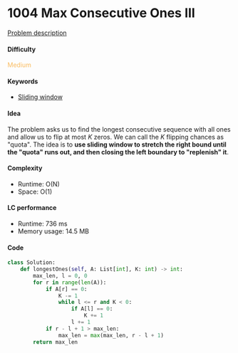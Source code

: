 1004 Max Consecutive Ones III
=======================
[Problem description](https://leetcode.com/problems/max-consecutive-ones-iii/)

#### Difficulty
<span style="color:#FABC60">Medium</span>

#### Keywords
- [Sliding window](../categories/sliding_window.md)
  
#### Idea
The problem asks us to find the longest consecutive sequence with all ones and allow us to flip at most *K* zeros. We can call the *K* flipping chances as "quota". The idea is to **use sliding window to stretch the right bound until the "quota" runs out, and then closing the left boundary to "replenish" it**. 

#### Complexity
- Runtime: O(N)
- Space: O(1)
  
#### LC performance
- Runtime: 736 ms
- Memory usage: 14.5 MB

#### Code
```python
class Solution:
    def longestOnes(self, A: List[int], K: int) -> int:
        max_len, l = 0, 0
        for r in range(len(A)):
            if A[r] == 0:
                K -= 1
                while l <= r and K < 0:
                    if A[l] == 0:
                        K += 1
                    l += 1
            if r - l + 1 > max_len:
                max_len = max(max_len, r - l + 1)
        return max_len
```